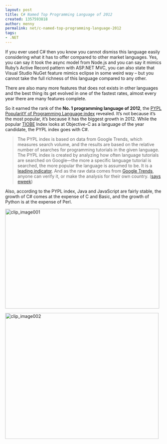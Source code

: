 ```yaml
---
layout: post
title: C# Named Top Programming Language of 2012
created: 1357593818
author: menny
permalink: net/c-named-top-programming-language-2012
tags:
- .NET
---
```

<p>If you ever used C# then you know you cannot dismiss this language easily considering what it has to offer compared to other market languages. Yes, you can say it took the async model from Node.js and you can say it mimics Ruby’s Active Record pattern with ASP.NET MVC, you can also state that Visual Studio NuGet feature mimics eclipse in some weird way – but you cannot take the full richness of this language compared to any other.
<p>There are also many more features that does not exists in other languages and the best thing its get evolved in one of the fastest rates, almost every year there are many features complete.
<p>So it earned the rank of the <strong>No. 1 programming language of 2012</strong>, the <a href="https://sites.google.com/site/pydatalog/pypl/PyPL-PopularitY-of-Programming-Language">PYPL PopularitY of Programming Language index</a> revealed. It’s not because it’s the most popular, it’s because it has the biggest growth in 2012. While the popular <a href="http://www.tiobe.com/index.php/content/paperinfo/tpci/index.html">TIOBE</a> Index looks at Objective-C as a language of the year candidate, the PYPL index goes with C#.<br />
<blockquote>
<p>The PYPL index is based on data from Google Trends, which measures search volume, and the results are based on the relative number of searches for programming tutorials in the given language. The PYPL index is created by analyzing how often language tutorials are searched on Google—the more a specific language tutorial is searched, the more popular the language is assumed to be. It is a <a href="http://en.wikipedia.org/wiki/Leading_indicator#Leading_indicators">leading indicator</a>. And as the raw data comes from <a href="http://www.google.com/trends/">Google Trends</a>, anyone can verify it, or make the analysis for their own country. (<a href="http://www.eweek.com/developer/c-named-top-programming-language-of-2012/">says eweek</a>)</p>
</blockquote>
<p>Also, according to the PYPL index, Java and JavaScript are fairly stable, the growth of C# comes at the expense of C and Basic, and the growth of Python is at the expense of Perl.
<p><a href="https://sites.google.com/site/pydatalog/pypl/PyPL-PopularitY-of-Programming-Language"><img title="clip_image001" style="border-top: 0px; border-right: 0px; background-image: none; border-bottom: 0px; padding-top: 0px; padding-left: 0px; border-left: 0px; display: inline; padding-right: 0px" border="0" alt="clip_image001" src="http://www.onemenny.com/blog/wp-content/uploads/2013/01/clip_image001.png" width="494" height="320"></a>
<p><a href="https://sites.google.com/site/pydatalog/pypl/PyPL-PopularitY-of-Programming-Language"><img title="clip_image002" style="border-top: 0px; border-right: 0px; background-image: none; border-bottom: 0px; padding-top: 0px; padding-left: 0px; border-left: 0px; display: inline; padding-right: 0px" border="0" alt="clip_image002" src="http://www.onemenny.com/blog/wp-content/uploads/2013/01/clip_image002.png" width="492" height="404"></a></p>
